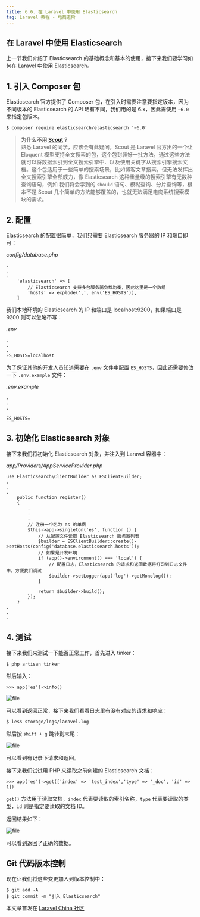 ```yaml
---
title: 6.6. 在 Laravel 中使用 Elasticsearch
tag: Laravel 教程 - 电商进阶
---
```


在 Laravel 中使用 Elasticsearch
---------------------------

上一节我们介绍了 Elasticsearch 的基础概念和基本的使用，接下来我们要学习如何在 Laravel 中使用 Elasticsearch。

1\. 引入 Composer 包
-----------------

Elasticsearch 官方提供了 Composer 包，在引入时需要注意要指定版本，因为不同版本的 Elasticsearch 的 API 略有不同，我们用的是 6.x，因此需使用 `~6.0` 来指定包版本。

    $ composer require elasticsearch/elasticsearch '~6.0'

> **为什么不用 [Scout](https://laravel-china.org/docs/laravel/5.5/scout)？**  
> 熟悉 Laravel 的同学，应该会有此疑问。Scout 是 Laravel 官方出的一个让 Eloquent 模型支持全文搜索的包，这个包封装好一批方法，通过这些方法就可以将数据索引到全文搜索引擎中、以及使用关键字从搜索引擎搜索文档。这个包适用于一些简单的搜索场景，比如博客文章搜索，但无法发挥出全文搜索引擎全部威力，像 Elasticsearch 这种重量级的搜索引擎有无数种查询语句，例如 我们将会学到的 `should` 语句、模糊查询、分片查询等，根本不是 Scout 几个简单的方法能够覆盖的，也就无法满足电商系统搜索模块的需求。

2\. 配置
------

Elasticsearch 的配置很简单，我们只需要 Elasticsearch 服务器的 IP 和端口即可：

_config/database.php_

    .
    .
    .
        'elasticsearch' => [
            // Elasticsearch 支持多台服务器负载均衡，因此这里是一个数组
            'hosts' => explode(',', env('ES_HOSTS')),
        ]

我们本地环境的 Elasticsearch 的 IP 和端口是 localhost:9200，如果端口是 9200 则可以忽略不写：

_.env_

    .
    .
    .
    ES_HOSTS=localhost

为了保证其他的开发人员知道需要在 `.env` 文件中配置 `ES_HOSTS`，因此还需要修改一下 `.env.example` 文件：

_.env.example_

    .
    .
    .
    
    ES_HOSTS=

3\. 初始化 Elasticsearch 对象
------------------------

接下来我们将初始化 Elasticsearch 对象，并注入到 Laravel 容器中：

_app/Providers/AppServiceProvider.php_

    use Elasticsearch\ClientBuilder as ESClientBuilder;
    .
    .
    .
        public function register()
        {
            .
            .
            .
            // 注册一个名为 es 的单例
            $this->app->singleton('es', function () {
                // 从配置文件读取 Elasticsearch 服务器列表
                $builder = ESClientBuilder::create()->setHosts(config('database.elasticsearch.hosts'));
                // 如果是开发环境
                if (app()->environment() === 'local') {
                    // 配置日志，Elasticsearch 的请求和返回数据将打印到日志文件中，方便我们调试
                    $builder->setLogger(app('log')->getMonolog());
                }
    
                return $builder->build();
            });
        }
    .
    .
    .

4\. 测试
------

接下来我们来测试一下能否正常工作，首先进入 tinker：

    $ php artisan tinker

然后输入：

    >>> app('es')->info()

![file](https://lccdn.phphub.org/uploads/images/201808/31/5320/T8GpAtouKW.png?imageView2/2/w/1240/h/0)


可以看到返回正常，接下来我们看看日志里有没有对应的请求和响应：

    $ less storage/logs/laravel.log

然后按 `shift + g` 跳转到末尾：

![file](https://lccdn.phphub.org/uploads/images/201808/31/5320/Zq8yR2NoIM.png?imageView2/2/w/1240/h/0)


可以看到有记录下请求和返回。

接下来我们试试用 PHP 来读取之前创建的 Elasticsearch 文档：

    >>> app('es')->get(['index' => 'test_index','type' => '_doc', 'id' => 1])

`get()` 方法用于读取文档，`index` 代表要读取的索引名称，`type` 代表要读取的类型，`id` 则是指定要读取的文档 ID。

返回结果如下：

![file](https://lccdn.phphub.org/uploads/images/201806/28/5320/pulpgdtX3d.png?imageView2/2/w/1240/h/0)


可以看到返回了正确的数据。

Git 代码版本控制
----------

现在让我们将这些变更加入到版本控制中：

    $ git add -A
    $ git commit -m "引入 Elasticsearch"

本文章首发在 [Laravel China 社区](https://laravel-china.org/)